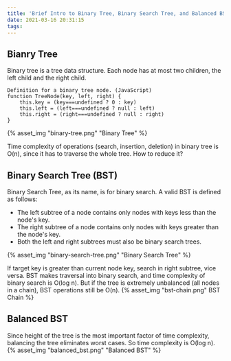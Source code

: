 ```yaml
---
title: 'Brief Intro to Binary Tree, Binary Search Tree, and Balanced BST'
date: 2021-03-16 20:31:15
tags:
---
```


## Bianry Tree
Binary tree is a tree data structure. Each node has at most two children, the left child and the right child.
```
Definition for a binary tree node. (JavaScript)
function TreeNode(key, left, right) {
    this.key = (key===undefined ? 0 : key)
    this.left = (left===undefined ? null : left)
    this.right = (right===undefined ? null : right)
}
```

<!-- more -->

{% asset_img "binary-tree.png" "Binary Tree" %}

Time complexity of operations (search, insertion, deletion) in binary tree is O(n),
since it has to traverse the whole tree.
How to reduce it?

## Binary Search Tree (BST)
Binary Search Tree, as its name, is for binary search.
A valid BST is defined as follows:
* The left subtree of a node contains only nodes with keys less than the node's key.
* The right subtree of a node contains only nodes with keys greater than the node's key.
* Both the left and right subtrees must also be binary search trees.

{% asset_img "binary-search-tree.png" "Binary Search Tree" %}

If target key is greater than current node key, search in right subtree, vice versa.
BST makes traversal into binary search, and time complexity of binary search is O(log n).
But if the tree is extremely unbalanced (all nodes in a chain), BST operations still be O(n).
{% asset_img "bst-chain.png" BST Chain %}

## Balanced BST

Since height of the tree is the most important factor of time complexity, balancing the tree eliminates worst cases.
So time complexity is O(log n).
{% asset_img "balanced_bst.png" "Balanced BST" %}